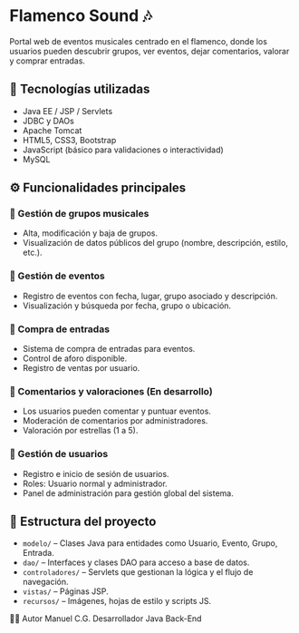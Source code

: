 # Flamenco Sound 🎶

Portal web de eventos musicales centrado en el flamenco, donde los usuarios pueden descubrir grupos, ver eventos, dejar comentarios, valorar y comprar entradas.

## 🧩 Tecnologías utilizadas

- Java EE / JSP / Servlets
- JDBC y DAOs
- Apache Tomcat
- HTML5, CSS3, Bootstrap
- JavaScript (básico para validaciones o interactividad)
- MySQL

## ⚙️ Funcionalidades principales

### 👥 Gestión de grupos musicales
- Alta, modificación y baja de grupos.
- Visualización de datos públicos del grupo (nombre, descripción, estilo, etc.).

### 📅 Gestión de eventos
- Registro de eventos con fecha, lugar, grupo asociado y descripción.
- Visualización y búsqueda por fecha, grupo o ubicación.

### 🎫 Compra de entradas
- Sistema de compra de entradas para eventos.
- Control de aforo disponible.
- Registro de ventas por usuario.

### 💬 Comentarios y valoraciones (En desarrollo)
- Los usuarios pueden comentar y puntuar eventos.
- Moderación de comentarios por administradores.
- Valoración por estrellas (1 a 5).

### 👤 Gestión de usuarios
- Registro e inicio de sesión de usuarios.
- Roles: Usuario normal y administrador.
- Panel de administración para gestión global del sistema.

## 🧪 Estructura del proyecto

- `modelo/` – Clases Java para entidades como Usuario, Evento, Grupo, Entrada.
- `dao/` – Interfaces y clases DAO para acceso a base de datos.
- `controladores/` – Servlets que gestionan la lógica y el flujo de navegación.
- `vistas/` – Páginas JSP.
- `recursos/` – Imágenes, hojas de estilo y scripts JS.

🧑‍💻 Autor
Manuel C.G.
Desarrollador Java Back-End
